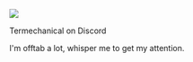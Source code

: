 ![](https://media.discordapp.net/attachments/1019057426688905290/1137117416158150686/dirk2.gif?width=139&height=84)

Termechanical on Discord

I'm offtab a lot, whisper me to get my attention.

